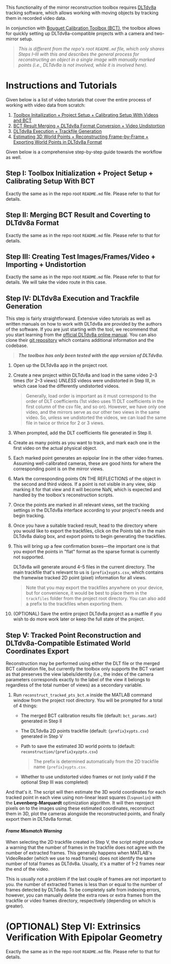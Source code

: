This functionality of the mirror reconstruction toolbox requires [DLTdv8a](https://biomech.web.unc.edu/dltdv/) tracking software, which allows working with moving objects by tracking them in recorded video data.

In conjunction with [Bouguet Calibration Toolbox (BCT)](http://robots.stanford.edu/cs223b04/JeanYvesCalib/), the toolbox allows for quickly setting up DLTdv8a-compatible projects with a camera and two-mirror setup.

> *This is different from the repo's root `README.md` file, which only shares Steps I&ndash;III with this and describes the general process for reconstructing an object in a single image with manually marked points (i.e., DLTdv8a is not involved, while it is involved here).*

# **Instructions and Tutorials**
Given below is a list of video tutorials that cover the entire process of working with video data from scratch:

1. [Toolbox Initailization + Project Setup + Calibrating Setup With Videos and BCT](https://youtu.be/S_DW808hsZs)
2. [BCT Result Merging + DLTdv8a Format Conversion + Video Undistortion](https://youtu.be/-hg2HE2-30c)
3. [DLTdv8a Execution + Trackfile Generation](https://youtu.be/f6k406cfXcA)
4. [Estimating 3D World Points + Reconstructing Frame-by-Frame + Exporting World Points in DLTdv8a Format](https://youtu.be/x22F_YB5RK0)

Given below is a comprehensive step-by-step guide towards the workflow as well.

## **Step I: Toolbox Initialization + Project Setup + Calibrating Setup With BCT**

Exactly the same as in the repo root `README.md` file. Please refer to that for details.

## **Step II: Merging BCT Result and Coverting to DLTdv8a Format**

Exactly the same as in the repo root `README.md` file. Please refer to that for details.

## **Step III: Creating Test Images/Frames/Video + Importing + Undistortion**

Exactly the same as in the repo root `README.md` file. Please refer to that for details. We will take the video route in this case.

## **Step IV: DLTdv8a Execution and Trackfile Generation**

This step is fairly straightforward. Extensive video tutorials as well as written manuals on how to work with DLTdv8a are provided by the authors of the software. If you are just starting with the tool, we recommend that you start learning from the [official DLTdv8a online manual](https://biomech.web.unc.edu/dltdv8_manual/). You can also clone their [git repository](https://github.com/tlhedrick/dltdv) which contains additional information and the codebase.

> ***The toolbox has only been tested with the app version of DLTdv8a.***

1. Open up the DLTdv8a app in the project root.

2. Create a new project within DLTdv8a and load in the same video 2&ndash;3 times (for 2&ndash;3 views) *UNLESS* videos were undistorted in Step III, in which case load the differently undistorted videos.

    > Generally, load order is important as it must correspond to the order of DLT coefficients (1st video uses 11 DLT coefficients in the first column of the csv file, and so on). However, we have only one video, and the mirrors serve as our other two views in the same video. So, unless we undistorted the videos, we can load the same file in twice or thrice for 2 or 3 views.

3. When prompted, add the DLT coefficients file generated in Step II.

4. Create as many points as you want to track, and mark each one in the first video on the actual physical object.

5. Each marked point generates an epipolar line in the other video frames. Assuming well-calibrated cameras, these are good hints for where the corresponding point is on the mirror views.

6. Mark the corresponding points ON THE REFLECTIONS of the object in the second and third videos. If a point is not visible in any view, skip marking it for that view and it will become NaN, which is expected and handled by the toolbox's reconstruction scripts.

7. Once the points are marked in all relevant views, set the tracking settings in the DLTdv8a interface according to your project's needs and begin tracking.

8. Once you have a suitable tracked result, head to the directory where you would like to export the trackfiles, click on the Points tab in the main DLTdv8a dialog box, and export points to begin generating the trackfiles.

9. This will bring up a few confirmation boxes&mdash;the important one is that you export the points in "flat" format as the sparse format is currently not supported.

    DLTdv8a will generate around 4&ndash;5 files in the current directory. The main trackfile that's relevant to us is `{prefix}xypts.csv`, which contains the framewise tracked 2D point (pixel) information for all views.

    > Note that you may export the trackfiles anywhere on your device, but for convenience, it would be best to place them in the `trackfiles` folder from the project root directory. You can also add a prefix to the trackfiles when exporting them.

10. (OPTIONAL) Save the entire project DLTdv8a project as a matfile if you wish to do more work later or keep the full state of the project.

## **Step V: Tracked Point Reconstruction and DLTdv8a-Compatible Estimated World Coordinates Export**

Reconstruction may be performed using either the DLT file or the merged BCT calibration file, but currently the toolbox only supports the BCT variant as that preserves the view labels/identity (i.e., the index of the camera parameters corresponds exactly to the label of the view it belongs to regardless of the total number of views) as a secondary variable.

1. Run `reconstruct_tracked_pts_bct.m` inside the MATLAB command window from the project root directory. You will be prompted for a total of 4 things:

    - The merged BCT calibration results file (default: `bct_params.mat`) generated in Step II

    - The DLTdv8a 2D points trackfile (default: `{prefix}xypts.csv`) generated in Step V

    - Path to save the estimated 3D world points to (default: `reconstruction/{prefix}xyzpts.csv`)

        > The prefix is determined automatically from the 2D trackfile name `{prefix}xypts.csv`.

    - Whether to use undistorted video frames or not (only valid if the optional Step III was completed)

And that's it. The script will then estimate the 3D world coordinates for each tracked point in each view using non-linear least squares (`lsqnonlin`) with the **Levenberg-Marquardt** optimization algorithm. It will then reproject pixels on to the images using these estimated coordinates, reconstruct them in 3D, plot the cameras alongside the reconstructed points, and finally export them in DLTdv8a format.

#### ***Frame Mismatch Warning***

When selecting the 2D trackfile created in Step V, the script might produce a warning that the number of frames in the trackfile does not agree with the number of extracted frames. This generally happens when MATLAB's VideoReader (which we use to read frames) does not identify the same number of total frames as DLTdv8a. Usually, it's a matter of 1&ndash;2 frames near the end of the video.

This is usually not a problem if the last couple of frames are not important to you. the number of extracted frames is less than or equal to the number of frames detected by DLTdv8a. To be completely safe from indexing errors, however, you can manually delete the extra rows or extra frames from the trackfile or video frames directory, respectively (depending on which is greater).

# **(OPTIONAL) Step VI: Extrinsics Verification With Epipolar Geometry**
Exactly the same as in the repo root `README.md` file. Please refer to that for details.
